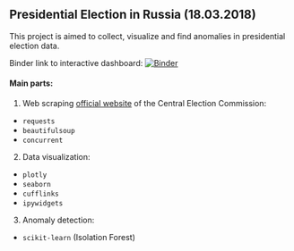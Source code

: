 ## Presidential Election in Russia (18.03.2018)

This project is aimed to collect, visualize and find anomalies in presidential election data.

Binder link to interactive dashboard: [![Binder](https://mybinder.org/badge.svg)](https://mybinder.org/v2/gh/german3d/RussianElections2018/master?filepath=dashboard.ipynb)


#### Main parts:
1. Web scraping [official website](http://www.vybory.izbirkom.ru/region/izbirkom) of the Central Election Commission:
- `requests`
- `beautifulsoup` 
- `concurrent`

2. Data visualization: 
- `plotly` 
- `seaborn` 
- `cufflinks` 
- `ipywidgets`

3. Anomaly detection: 
- `scikit-learn` (Isolation Forest)
